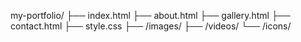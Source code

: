 my-portfolio/
├── index.html
├── about.html
├── gallery.html
├── contact.html
├── style.css
├── /images/
├── /videos/
└── /icons/
